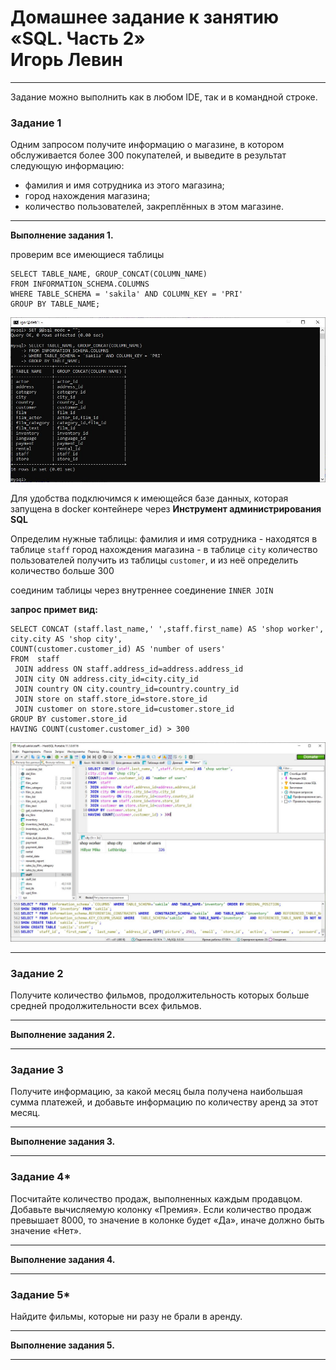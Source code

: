 # Домашнее задание к занятию «SQL. Часть 2» <br/> Игорь Левин

---

Задание можно выполнить как в любом IDE, так и в командной строке.

### Задание 1

Одним запросом получите информацию о магазине, в котором обслуживается более 300 покупателей, и выведите в результат следующую информацию: 
- фамилия и имя сотрудника из этого магазина;
- город нахождения магазина;
- количество пользователей, закреплённых в этом магазине.

---

**Выполнение задания 1.**

проверим все имеющиеся таблицы
```
SELECT TABLE_NAME, GROUP_CONCAT(COLUMN_NAME) 
FROM INFORMATION_SCHEMA.COLUMNS 
WHERE TABLE_SCHEMA = 'sakila' AND COLUMN_KEY = 'PRI' 
GROUP BY TABLE_NAME;
```

 ![command.JPG](https://github.com/elekpow/netology/blob/main/reldb/lesson4/images/command.JPG)
 

Для удобства подключимся  к имеющейся базе данных, которая запущена в docker контейнере через **Инструмент администрирования SQL** 
 
Определим нужные таблицы:
фамилия и имя сотрудника - находятся в таблице  `staff` 
город нахождения магазина - в таблице `city`
количество пользователей получить из таблицы `customer`, и из неё определить количество больше 300

соединим таблицы через внутреннее соединение  `INNER JOIN`

**запрос примет вид:**

```
SELECT CONCAT (staff.last_name,' ',staff.first_name) AS 'shop worker',
city.city AS 'shop city', 
COUNT(customer.customer_id) AS 'number of users'
FROM  staff
 JOIN address ON staff.address_id=address.address_id
 JOIN city ON address.city_id=city.city_id
 JOIN country ON city.country_id=country.country_id
 JOIN store on staff.store_id=store.store_id
 JOIN customer on store.store_id=customer.store_id
GROUP BY customer.store_id
HAVING COUNT(customer.customer_id) > 300
```

 ![sql.JPG](https://github.com/elekpow/netology/blob/main/reldb/lesson4/images/sql.JPG)

---

### Задание 2

Получите количество фильмов, продолжительность которых больше средней продолжительности всех фильмов.

---

**Выполнение задания 2.**


---

### Задание 3

Получите информацию, за какой месяц была получена наибольшая сумма платежей, и добавьте информацию по количеству аренд за этот месяц.


---

**Выполнение задания 3.**

 
---

### Задание 4*

Посчитайте количество продаж, выполненных каждым продавцом. Добавьте вычисляемую колонку «Премия». Если количество продаж превышает 8000, то значение в колонке будет «Да», иначе должно быть значение «Нет».

---

**Выполнение задания 4.**


---

### Задание 5*

Найдите фильмы, которые ни разу не брали в аренду.


---

**Выполнение задания 5.**


---
